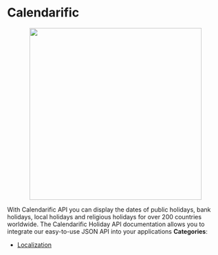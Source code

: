 # Calendarific

<p align="center">
    <img width="400" src="https://raw.githubusercontent.com/awesome-apis/awesome-apis/apis/calendarific/logo_256x256.png" />
</p>


With Calendarific API you can display the dates of public holidays, bank holidays, local holidays and religious holidays for over 200 countries worldwide. The Calendarific Holiday API documentation allows you to integrate our easy-to-use JSON API into your applications
**Categories**:

- [Localization](https://github/awesome-apis/awesome-apis#localization)



